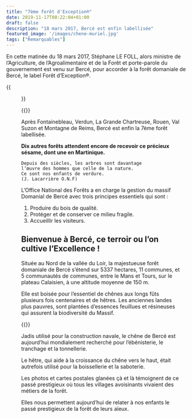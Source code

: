 ```yaml
---
title: "7ème forêt d'Exception®"
date: 2019-11-17T00:22:04+01:00
draft: false
description: "18 mars 2017, Bercé est enfin labellisée"
featured_image: '/images/chene-muriel.jpg'
tags: ["Remarquables"]
---
```


En cette matinée du 18 mars 2017, Stéphane LE FOLL, alors ministre de l’Agriculture, de l’Agroalimentaire et
de la Forêt et porte-parole du gouvernement est venu sur Bercé, pour accorder à la forêt domaniale de Bercé,
le label Forêt d’Exception®.

{{<figure src="/images/articles/exceptionforets.jpg"  title="Les forêts labellisées et candidates">}}

{{<youtube lT_NYys3Tm4>}}

Après Fontainebleau, Verdun, La Grande Chartreuse, Rouen, Val Suzon et Montagne de Reims, Bercé est enfin
la 7ème forêt labellisée.

**Dix autres forêts attendent encore de recevoir ce précieux sésame, dont une en Martinique.**

    Depuis des siècles, les arbres sont davantage
    l’œuvre des hommes que celle de la nature.
    Ce sont nos enfants de verdure.
    (J. Lacarrière O.N.F)

L’Office National des Forêts a en charge la gestion du massif Domanial de Bercé avec trois principes
essentiels qui sont :

1. Produire du bois de qualité.
1. Protéger et de conserver ce milieu fragile.
1. Accueillir les visiteurs.


## Bienvenue  à Bercé, ce terroir ou l’on cultive l’Excellence !

Située au Nord de la vallée du Loir, la majestueuse forêt domaniale de Bercé s’étend sur 5337 hectares,
11 communes, et 5 communautés de communes, entre le Mans et Tours, sur le plateau Calaisien, 
à une altitude moyenne de 150 m.

Elle est boisée pour l’essentiel de chênes aux longs fûts plusieurs fois centenaires et de hêtres.
Les anciennes landes plus pauvres, sont plantées d’essences feuillues et résineuses qui assurent
la biodiversité du Massif. 


{{<youtube id="vhkTT1trFLw">}}

Jadis utilisé pour la construction navale, le chêne de Bercé est aujourd’hui mondialement recherché 
pour l’ébénisterie, le tranchage et la tonnellerie. 

Le hêtre, qui aide à la croissance du chêne vers le haut, était autrefois utilisé pour la boissellerie et
la saboterie. 

Les photos et cartes postales glanées çà et là témoignent de ce passé prestigieux où tous les villages 
avoisinants vivaient des métiers de la forêt.

Elles nous permettent aujourd’hui de relater à nos enfants le passé prestigieux de la forêt de leurs aïeux. 
